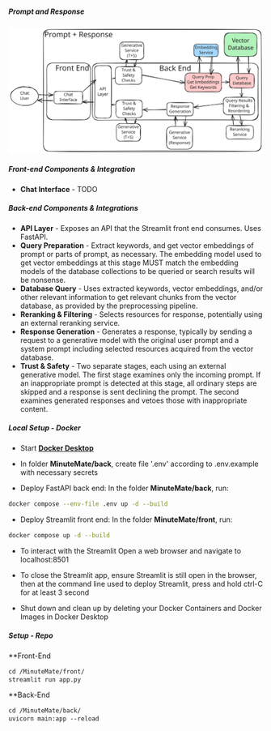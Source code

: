 ##### Prompt and Response

<img width="800" alt="A system diagram covering the preprocessing pipeline" src="..\docs\prompt_and_response.svg">

##### Front-end Components & Integration

- **Chat Interface** - TODO

##### Back-end Components & Integrations

- **API Layer** - Exposes an API that the Streamlit front end consumes.  Uses FastAPI.
- **Query Preparation** - Extract keywords, and get vector embeddings of prompt or parts of prompt, as necessary.  The embedding model used to get vector embeddings at this stage MUST match the embedding models of the database collections to be queried or search results will be nonsense.
- **Database Query** - Uses extracted keywords, vector embeddings, and/or other relevant information to get relevant chunks from the vector database, as provided by the preprocessing pipeline.
- **Reranking & Filtering** - Selects resources for response, potentially using an external reranking service.
- **Response Generation** - Generates a response, typically by sending a request to a generative model with the original user prompt and a system prompt including selected resources acquired from the vector database. 
- **Trust & Safety** - Two separate stages, each using an external generative model.  The first stage examines only the incoming prompt.  If an inappropriate prompt is detected at this stage, all ordinary steps are skipped and a response is sent declining the prompt.  The second examines generated responses and vetoes those with inappropriate content.

##### Local Setup - Docker

- Start [**Docker Desktop**](https://www.docker.com/products/docker-desktop/)

- In folder **MinuteMate/back**, create file '.env' according to .env.example with necessary secrets

- Deploy FastAPI back end: In the folder **MinuteMate/back**, run:
```bash
docker compose --env-file .env up -d --build
```

- Deploy Streamlit front end: In the folder **MinuteMate/front**, run:
```bash
docker compose up -d --build
```

- To interact with the Streamlit Open a web browser and navigate to localhost:8501

- To close the Streamlit app, ensure Streamlit is still open in the browser, then at the command line used to deploy Streamlit, press and hold ctrl-C for at least 3 second  

- Shut down and clean up by deleting your Docker Containers and Docker Images in Docker Desktop

##### Setup - Repo

**Front-End
```
cd /MinuteMate/front/
streamlit run app.py
```

**Back-End
```
cd /MinuteMate/back/
uvicorn main:app --reload
```


